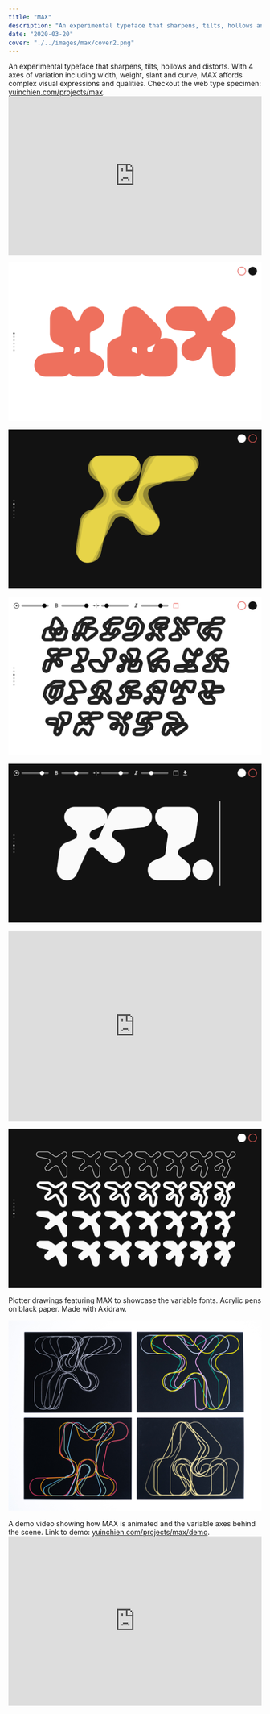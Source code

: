 ```yaml
---
title: "MAX"
description: "An experimental typeface that sharpens, tilts, hollows and distorts"
date: "2020-03-20"
cover: "./../images/max/cover2.png"
---
```


<div class="text">An experimental typeface that sharpens, tilts, hollows and distorts. With 4 axes of variation including width, weight, slant and curve, MAX affords complex visual expressions and qualities. Checkout the web type specimen: <a href="https://yuinchien.com/projects/max" target="_blank">yuinchien.com/projects/max</a>.</div>

<div class="video"><div style="padding:62.5% 0 0 0;position:relative;"><iframe src="https://player.vimeo.com/video/409900498?autoplay=1&title=0&byline=0&portrait=0" style="position:absolute;top:0;left:0;width:100%;height:100%;" frameborder="0" allow="autoplay; fullscreen" allowfullscreen></iframe></div><script src="https://player.vimeo.com/api/player.js"></script></div>

![MAX](./../images/max/010.png)

![MAX](./../images/max/011.png)

![MAX](./../images/max/012.png)

![MAX](./../images/max/013.png)

<div class="video"><div style="padding:75% 0 0 0;position:relative;"><iframe src="https://player.vimeo.com/video/405615934?title=0&byline=0&portrait=0" style="position:absolute;top:0;left:0;width:100%;height:100%;" frameborder="0" allow="autoplay; fullscreen" allowfullscreen></iframe></div><script src="https://player.vimeo.com/api/player.js"></script>
</div>

![MAX](./../images/max/014.png)

<div class="text">
Plotter drawings featuring MAX to showcase the variable fonts. Acrylic pens on black paper. Made with Axidraw.
</div>

![MAX](./../images/max/401.jpg)

<div class="text">A demo video showing how MAX is animated and the variable axes behind the scene. Link to demo: <a href="https://yuinchien.com/projects/max/demo" target="_blank">yuinchien.com/projects/max/demo</a>.</div>

<div class="video"><div style="padding:66.67% 0 0 0;position:relative;"><iframe src="https://player.vimeo.com/video/409880813?autoplay=1&loop=1&title=0&byline=0&portrait=0" style="position:absolute;top:0;left:0;width:100%;height:100%;" frameborder="0" allow="autoplay; fullscreen" allowfullscreen></iframe></div><script src="https://player.vimeo.com/api/player.js"></script></div>
